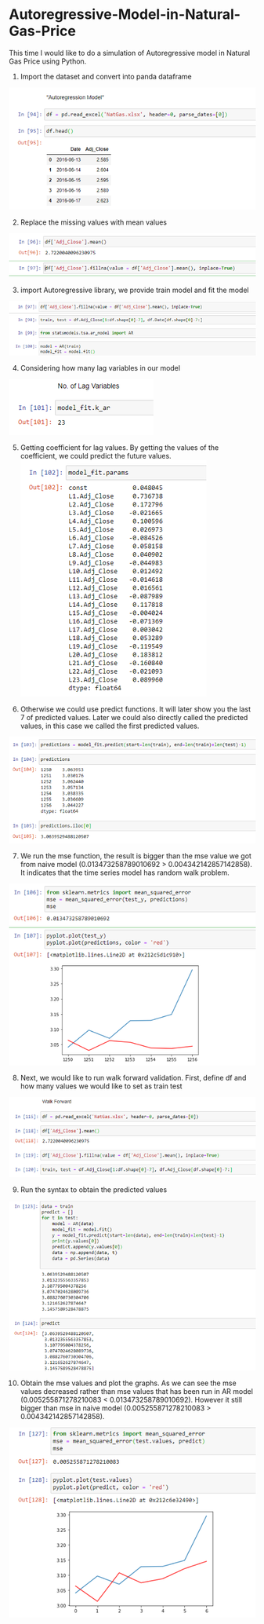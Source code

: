 # Autoregressive-Model-in-Natural-Gas-Price

This time I would like to do a simulation of Autoregressive model in Natural Gas Price using Python. 

1. Import the dataset and convert into panda dataframe

![pic1](https://github.com/altheanabila/Autoregressive-Model-in-Natural-Gas-Price/blob/main/pic%201.png)




2. Replace the missing values with mean values

![pic2](https://github.com/altheanabila/Autoregressive-Model-in-Natural-Gas-Price/blob/main/pic%202.png)




3. import Autoregressive library, we provide train model and fit the model

![pic3](https://github.com/altheanabila/Autoregressive-Model-in-Natural-Gas-Price/blob/main/pic%203.png)




4. Considering how many lag variables in our model

![pic4](https://github.com/altheanabila/Autoregressive-Model-in-Natural-Gas-Price/blob/main/pic%204.png)




5. Getting coefficient for lag values. By getting the values of the coefficient, we could predict the future values. 
![pic5](https://github.com/altheanabila/Autoregressive-Model-in-Natural-Gas-Price/blob/main/pic%205.png)




6. Otherwise we could use predict functions. It will later show you the last 7 of predicted values. Later we could also directly called the predicted values, in this case we called the first predicted values.

![pic6](https://github.com/altheanabila/Autoregressive-Model-in-Natural-Gas-Price/blob/main/pic%206.png)




7. We run the mse function, the result is bigger than the mse value we got from naive model (0.013473258789010692 > 0.004342142857142858). It indicates that the time series model has random walk problem.


![pic7](https://github.com/altheanabila/Autoregressive-Model-in-Natural-Gas-Price/blob/main/pic%207.png)




8. Next, we would like to run walk forward validation. First, define df and how many values we would like to set as train test


![pic8](https://github.com/altheanabila/Autoregressive-Model-in-Natural-Gas-Price/blob/main/pic%208.png)




9. Run the syntax to obtain the predicted values


![pic9](https://github.com/altheanabila/Autoregressive-Model-in-Natural-Gas-Price/blob/main/pic%209.png)





10. Obtain the mse values and plot the graphs. As we can see the mse values decreased rather than mse values that has been run in AR model (0.005255871278210083 <  0.013473258789010692). However it still bigger than mse in naive model (0.005255871278210083 > 0.004342142857142858).


![pic 10](https://github.com/altheanabila/Autoregressive-Model-in-Natural-Gas-Price/blob/main/pic%2010.png)



